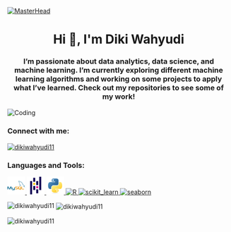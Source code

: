 [![MasterHead](https://www.einfochips.com/blog/wp-content/uploads/2018/11/how-to-develop-machine-learning-applications-for-business-featured.jpg)](https://www.einfochips.com/blog/wp-content/uploads/2018/11/how-to-develop-machine-learning-applications-for-business-featured.jpg)
<h1 align="center">Hi 👋, I'm Diki Wahyudi</h1>
<h3 align="center">I’m passionate about data analytics, data science, and machine learning. I’m currently exploring different machine learning algorithms and working on some projects to apply what I’ve learned. Check out my repositories to see some of my work!</h3>
<img align="center" alt="Coding" width="400" src="https://www.einfochips.com/blog/wp-content/uploads/2018/11/how-to-develop-machine-learning-applications-for-business-featured.jpg">


<h3 align="left">Connect with me:</h3>
<p align="left">
<a href="https://linkedin.com/in/dikiwahyudi11" target="blank"><img align="center" src="https://raw.githubusercontent.com/rahuldkjain/github-profile-readme-generator/master/src/images/icons/Social/linked-in-alt.svg" alt="dikiwahyudi11" height="30" width="40" /></a>
</p>

<h3 align="left">Languages and Tools:</h3>
<p align="left"> <a href="https://www.mysql.com/" target="_blank" rel="noreferrer"> <img src="https://raw.githubusercontent.com/devicons/devicon/master/icons/mysql/mysql-original-wordmark.svg" alt="mysql" width="40" height="40"/> </a> <a href="https://pandas.pydata.org/" target="_blank" rel="noreferrer"> <img src="https://raw.githubusercontent.com/devicons/devicon/2ae2a900d2f041da66e950e4d48052658d850630/icons/pandas/pandas-original.svg" alt="pandas" width="40" height="40"/> </a> <a href="https://www.python.org" target="_blank" rel="noreferrer"> <img src="https://raw.githubusercontent.com/devicons/devicon/master/icons/python/python-original.svg" alt="python" width="40" height="40"/> </a> <a href="https://www.r-project.org/" target="_blank" rel="noreferrer"> <img src="https://e7.pngegg.com/pngimages/1012/958/png-clipart-rstudio-data-analysis-logo-datacamp-inc-editorial-board-blue-angle.png" alt="R" width="40" height="40"/> </a> <a href="https://scikit-learn.org/" target="_blank" rel="noreferrer"> <img src="https://upload.wikimedia.org/wikipedia/commons/0/05/Scikit_learn_logo_small.svg" alt="scikit_learn" width="40" height="40"/> </a> <a href="https://seaborn.pydata.org/" target="_blank" rel="noreferrer"> <img src="https://seaborn.pydata.org/_images/logo-mark-lightbg.svg" alt="seaborn" width="40" height="40"/> </a> </p>

<p><img align="left" src="https://github-readme-stats.vercel.app/api/top-langs?username=dikiwahyudi11&show_icons=true&locale=en&layout=compact" alt="dikiwahyudi11" /></p>

<p>&nbsp;<img align="center" src="https://github-readme-stats.vercel.app/api?username=dikiwahyudi11&show_icons=true&locale=en" alt="dikiwahyudi11" /></p>

<p><img align="center" src="https://github-readme-streak-stats.herokuapp.com/?user=dikiwahyudi11&" alt="dikiwahyudi11" /></p>
